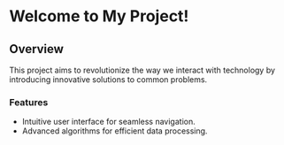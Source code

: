 # Welcome to My Project!

## Overview
This project aims to revolutionize the way we interact with technology by introducing innovative solutions to common problems.

### Features
- Intuitive user interface for seamless navigation.
- Advanced algorithms for efficient data processing.
